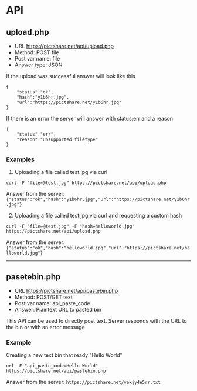 # API

## upload.php

- URL https://pictshare.net/api/upload.php
- Method: POST file
- Post var name: file
- Answer type: JSON

If the upload was successful answer will look like this

```
{
    "status":"ok",
    "hash":"y1b6hr.jpg",
    "url":"https://pictshare.net/y1b6hr.jpg"
}
```

If there is an error the server will answer with status:err and a reason

```
{
    "status":"err",
    "reason":"Unsupported filetype"
}
```

### Examples

1. Uploading a file called test.jpg via curl

```curl -F "file=@test.jpg" https://pictshare.net/api/upload.php```

Answer from the server:
```{"status":"ok","hash":"y1b6hr.jpg","url":"https://pictshare.net/y1b6hr.jpg"}```

2. Uploading a file called test.jpg via curl and requesting a custom hash

```curl -F "file=@test.jpg" -F "hash=helloworld.jpg" https://pictshare.net/api/upload.php```

Answer from the server:
```{"status":"ok","hash":"helloworld.jpg","url":"https://pictshare.net/helloworld.jpg"}```

---

## pasetebin.php
- URL https://pictshare.net/api/pastebin.php
- Method: POST/GET text
- Post var name: api_paste_code
- Answer: Plaintext URL to pasted bin

This API can be used to directly post text. Server responds with the URL to the bin or with an error message

### Example

Creating a new text bin that ready "Hello World"

```url -F "api_paste_code=Hello World" https://pictshare.net/api/pastebin.php```

Answer from the server:
```https://pictshare.net/vekjy4e5rr.txt```